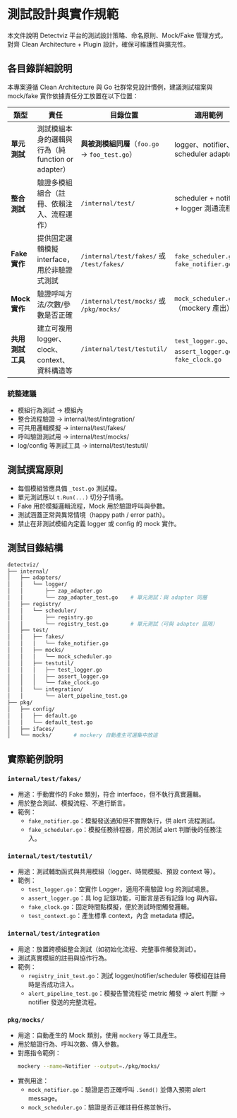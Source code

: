# 測試設計與實作規範

本文件說明 Detectviz 平台的測試設計策略、命名原則、Mock/Fake 管理方式，對齊 Clean Architecture + Plugin 設計，確保可維護性與擴充性。

## 各目錄詳細說明

本專案遵循 Clean Architecture 與 Go 社群常見設計慣例，建議測試檔案與 mock/fake 實作依據責任分工放置在以下位置：

| 類型 | 責任 | 目錄位置 | 適用範例 |
| --- | --- | --- | --- |
| **單元測試** | 測試模組本身的邏輯與行為（純 function or adapter） | **與被測模組同層**（`foo.go` → `foo_test.go`） | logger、notifier、scheduler adapter |
| **整合測試** | 驗證多模組組合（註冊、依賴注入、流程運作） | `/internal/test/` | scheduler + notifier + logger 測通流程 |
| **Fake 實作** | 提供固定邏輯模擬 interface，用於非驗證式測試 | `/internal/test/fakes/` 或 `/test/fakes/` | `fake_scheduler.go`、`fake_notifier.go` |
| **Mock 實作** | 驗證呼叫方法/次數/參數是否正確 | `/internal/test/mocks/` 或 `/pkg/mocks/` | `mock_scheduler.go`（mockery 產出） |
| **共用測試工具** | 建立可複用 logger、clock、context、資料構造等 | `/internal/test/testutil/` | `test_logger.go`、`assert_logger.go`、`fake_clock.go` |

### 統整建議

- 模組行為測試 → 模組內
- 整合流程驗證 → internal/test/integration/
- 可共用邏輯模擬 → internal/test/fakes/
- 呼叫驗證測試用 → internal/test/mocks/
- log/config 等測試工具 → internal/test/testutil/

## 測試撰寫原則

- 每個模組皆應具備 `_test.go` 測試檔。
- 單元測試應以 `t.Run(...)` 切分子情境。
- Fake 用於模擬邏輯流程，Mock 用於驗證呼叫與參數。
- 測試涵蓋正常與異常情境（happy path / error path）。
- 禁止在非測試模組內定義 logger 或 config 的 mock 實作。


## 測試目錄結構

```bash
detectviz/
├── internal/
│   ├── adapters/
│   │   └── logger/
│   │       ├── zap_adapter.go
│   │       └── zap_adapter_test.go    # 單元測試：與 adapter 同層
│   ├── registry/
│   │   └── scheduler/
│   │       ├── registry.go
│   │       └── registry_test.go       # 單元測試（可與 adapter 區隔）
│   ├── test/
│   │   ├── fakes/
│   │   │   └── fake_notifier.go
│   │   ├── mocks/
│   │   │   └── mock_scheduler.go
│   │   ├── testutil/
│   │   │   ├── test_logger.go
│   │   │   ├── assert_logger.go
│   │   │   └── fake_clock.go
│   │   └── integration/
│   │       └── alert_pipeline_test.go
├── pkg/
│   ├── config/
│   │   ├── default.go
│   │   └── default_test.go
│   ├── ifaces/
│   └── mocks/       # mockery 自動產生可選集中放這
```

## 實際範例說明

### `internal/test/fakes/`

- 用途：手動實作的 Fake 類別，符合 interface，但不執行真實邏輯。
- 用於整合測試、模擬流程、不進行斷言。
- 範例：
  - `fake_notifier.go`：模擬發送通知但不實際執行，供 alert 流程測試。
  - `fake_scheduler.go`：模擬任務排程器，用於測試 alert 判斷後的任務注入。

### `internal/test/testutil/`

- 用途：測試輔助函式與共用模組（logger、時間模擬、預設 context 等）。
- 範例：
  - `test_logger.go`：空實作 Logger，適用不需驗證 log 的測試場景。
  - `assert_logger.go`：具 log 記錄功能，可斷言是否有記錄 log 與內容。
  - `fake_clock.go`：固定時間點模擬，便於測試時間觸發邏輯。
  - `test_context.go`：產生標準 context，內含 metadata 標記。

### `internal/test/integration`

- 用途：放置跨模組整合測試（如初始化流程、完整事件觸發測試）。
- 測試真實模組的註冊與協作行為。
- 範例：
  - `registry_init_test.go`：測試 logger/notifier/scheduler 等模組在註冊時是否成功注入。
  - `alert_pipeline_test.go`：模擬告警流程從 metric 觸發 → alert 判斷 → notifier 發送的完整流程。

### `pkg/mocks/`

- 用途：自動產生的 Mock 類別，使用 `mockery` 等工具產生。
- 用於驗證行為、呼叫次數、傳入參數。
- 對應指令範例：
  ```bash
  mockery --name=Notifier --output=./pkg/mocks/
  ```
- 實例用途：
  - `mock_notifier.go`：驗證是否正確呼叫 `.Send()` 並傳入預期 alert message。
  - `mock_scheduler.go`：驗證是否正確註冊任務並執行。
